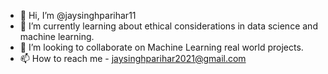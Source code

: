- 👋 Hi, I’m @jaysinghparihar11
- 🌱 I’m currently learning about ethical considerations in data science and machine learning.
- 💞️ I’m looking to collaborate on Machine Learning real world projects.
- 📫 How to reach me - jaysinghparihar2021@gmail.com


<!---
jaysinghparihar11/jaysinghparihar11 is a ✨ special ✨ repository because its `README.md` (this file) appears on your GitHub profile.
You can click the Preview link to take a look at your changes.
--->
